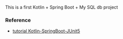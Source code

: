 This is a first Kotlin + Spring Boot + My SQL db project

### Reference
- [tutorial Kotlin-SpringBoot-JUnit5](https://www.youtube.com/playlist?list=PL6gx4Cwl9DGDPsneZWaOFg0H2wsundyGr)
